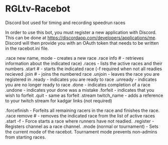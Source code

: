 # RGLtv-Racebot
Discord bot used for timing and recording speedrun races

In order to use this bot, you must register a new application with Discord.  This can be done at https://discordapp.com/developers/applications/me.  Discord will then provide you with an OAuth token that needs to be written in the racebot.ini file.

.race new name, mode - creates a new race
.race info # - retrieves information about the indicated race)
.races - lists the active races and their numbers
.start # - starts the indicated race (-f required when not all readies recieved
.join #  - joins the numbered race
.unjoin - leaves the race you are registered in
.ready - indicates you are ready to race
.unready - indicates you are no longer ready to race
.done - indicates completion of a race
.undone - indicates your done was a mistake
.forfeit - indicates that you wish to forfeit
.quit - same as forfeit
.stream twitch_name - adds a reference to your twitch stream for kadgar links (not required)

.forcefinish - Forfeits all remaining racers in the race and finishes the race.
.race remove  # - removes the indicated race from the list of active races
.start -f - Force starts a race where runners have not readied.
.register - Registers channel as a race channel.
.mode (normal or tournament) - Sets the current mode of the racebot.  Tournament mode prevents non-admins from starting races.
